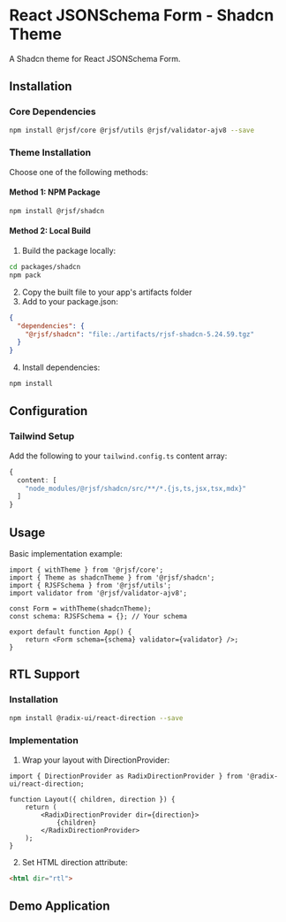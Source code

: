 # React JSONSchema Form - Shadcn Theme

A Shadcn theme for React JSONSchema Form.

## Installation

### Core Dependencies
```bash
npm install @rjsf/core @rjsf/utils @rjsf/validator-ajv8 --save
```

### Theme Installation

Choose one of the following methods:

#### Method 1: NPM Package  
```bash
npm install @rjsf/shadcn
```

#### Method 2: Local Build
1. Build the package locally:
```bash
cd packages/shadcn
npm pack
```

2. Copy the built file to your app's artifacts folder
3. Add to your package.json:
```json
{
  "dependencies": {
    "@rjsf/shadcn": "file:./artifacts/rjsf-shadcn-5.24.59.tgz"
  }
}
```

4. Install dependencies:
```bash
npm install
```

## Configuration

### Tailwind Setup
Add the following to your `tailwind.config.ts` content array:
```ts
{
  content: [
    "node_modules/@rjsf/shadcn/src/**/*.{js,ts,jsx,tsx,mdx}"
  ]
}
```

## Usage

Basic implementation example:
```tsx
import { withTheme } from '@rjsf/core';
import { Theme as shadcnTheme } from '@rjsf/shadcn';
import { RJSFSchema } from '@rjsf/utils';
import validator from '@rjsf/validator-ajv8';

const Form = withTheme(shadcnTheme);
const schema: RJSFSchema = {}; // Your schema

export default function App() {
    return <Form schema={schema} validator={validator} />;
}
```

## RTL Support

### Installation
```bash
npm install @radix-ui/react-direction --save
```

### Implementation

1. Wrap your layout with DirectionProvider:
```tsx
import { DirectionProvider as RadixDirectionProvider } from '@radix-ui/react-direction;

function Layout({ children, direction }) {
    return (
        <RadixDirectionProvider dir={direction}>
            {children}
        </RadixDirectionProvider>
    );
}
```

2. Set HTML direction attribute:
```html
<html dir="rtl">
```
## Demo Application
